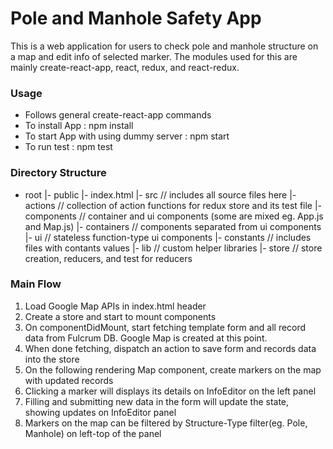 Pole and Manhole Safety App
=================

This is a web application for users to check pole and manhole structure on a map and edit info of selected marker.
The modules used for this are mainly create-react-app, react, redux, and react-redux.

### Usage
- Follows general create-react-app commands
- To install App
  : npm install
- To start App with using dummy server
  : npm start
- To run test
  : npm test

### Directory Structure
- root
|- public
 |- index.html
|- src                // includes all source files here
 |- actions           // collection of action functions for redux store and its test file
 |- components        // container and ui components (some are mixed eg. App.js and Map.js)
  |- containers       // components separated from ui components
  |- ui               // stateless function-type ui components
 |- constants         // includes files with contants values
 |- lib               // custom helper libraries
 |- store             // store creation, reducers, and test for reducers

### Main Flow
1. Load Google Map APIs in index.html header
2. Create a store and start to mount components
3. On componentDidMount, start fetching template form and all record data from Fulcrum DB. Google Map is created at this point.
4. When done fetching, dispatch an action to save form and records data into the store
5. On the following rendering Map component, create markers on the map with updated records
6. Clicking a marker will displays its details on InfoEditor on the left panel
7. Filling and submitting new data in the form will update the state, showing updates on InfoEditor panel
8. Markers on the map can be filtered by Structure-Type filter(eg. Pole, Manhole) on left-top of the panel